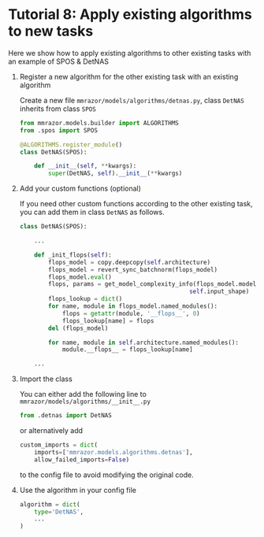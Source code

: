 # Tutorial 8: Apply existing algorithms to new tasks

Here we show how to apply existing algorithms to other existing tasks with an example of SPOS & DetNAS

1. Register a new algorithm for the other existing task with an existing algorithm

    Create a new file `mmrazor/models/algorithms/detnas.py`, class `DetNAS` inherits from class `SPOS`

    ```Python
    from mmrazor.models.builder import ALGORITHMS
    from .spos import SPOS

    @ALGORITHMS.register_module()
    class DetNAS(SPOS):

        def __init__(self, **kwargs):
            super(DetNAS, self).__init__(**kwargs)
    ```

2. Add your custom functions (optional)

    If you need other custom functions according to the other existing task, you can add them in class `DetNAS` as follows.

    ```Python
    class DetNAS(SPOS):

        ...

        def _init_flops(self):
            flops_model = copy.deepcopy(self.architecture)
            flops_model = revert_sync_batchnorm(flops_model)
            flops_model.eval()
            flops, params = get_model_complexity_info(flops_model.model.backbone,
                                                    self.input_shape)
            flops_lookup = dict()
            for name, module in flops_model.named_modules():
                flops = getattr(module, '__flops__', 0)
                flops_lookup[name] = flops
            del (flops_model)

            for name, module in self.architecture.named_modules():
                module.__flops__ = flops_lookup[name]

        ...

    ```

3. Import the class

    You can either add the following line to `mmrazor/models/algorithms/__init__.py`

    ```Python
    from .detnas import DetNAS
    ```

    or alternatively add

    ```Python
    custom_imports = dict(
        imports=['mmrazor.models.algorithms.detnas'],
        allow_failed_imports=False)
    ```

    to the config file to avoid modifying the original code.

4. Use the algorithm in your config file

    ```Python
    algorithm = dict(
        type='DetNAS',
        ...
    )
    ```
